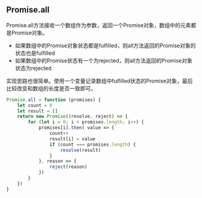 ## Promise.all

Promise.all方法接收一个数组作为参数，返回一个Promise对象，数组中的元素都是Promise对象。

- 如果数组中的Promise对象状态都是fulfilled，则all方法返回的Promise对象的状态也是fulfilled
- 如果数组中的Promise状态有一个为rejected，则all方法返回的Promise对象状态为rejected

实现思路也很简单。使用一个变量记录数组中fulfilled状态的Promise对象，最后比较改变和数组的长度是否一致即可。

```javascript
Promise.all = function (promises) {
    let count = 0
    let result = []
    return new Promise((resolve, reject) => {
        for (let i = 0; i < promises.length; i++) {
            promises[i].then( value => {
                count++
                result[i] = value
                if (count === promises.length) {
                    resolve(result)
                }
            }, reason => {
                reject(reason)
            })
        }
    })
}
```

